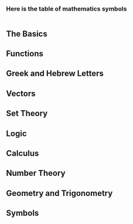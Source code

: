 ### Here is the table of mathematics symbols

```
```
## The Basics

## Functions

## Greek and Hebrew Letters

## Vectors

## Set Theory

## Logic

## Calculus

## Number Theory

## Geometry and Trigonometry

## Symbols

